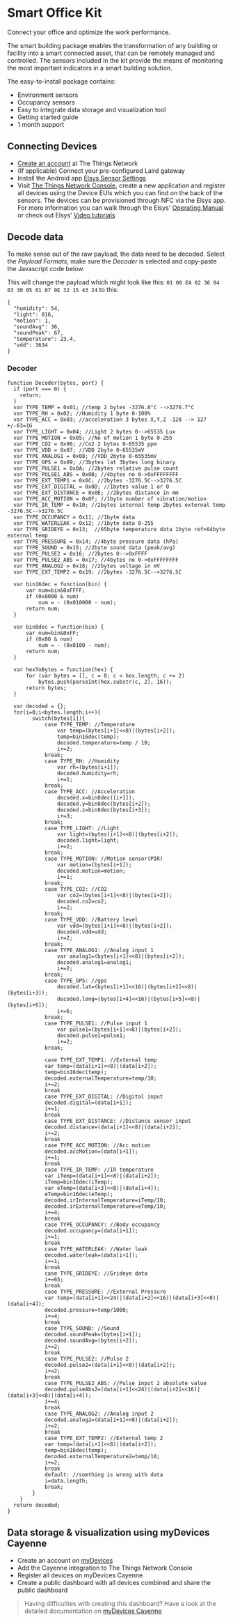 # Smart Office Kit

Connect your office and optimize the work performance.

The smart building package enables the transformation of any building or facility into a smart connected asset, that can be remotely managed and controlled. The sensors included in the kit provide the means of monitoring the most important indicators in a smart building solution. 

The easy-to-install package contains:
* Environment sensors
* Occupancy sensors
* Easy to integrate data storage and visualization tool
* Getting started guide 
* 1 month support

## Connecting Devices
* [Create an account](https://account.thethingsnetwork.org/) at The Things Network
* (If applicable) Connect your pre-configured Laird gateway
* Install the Android app [Elsys Sensor Settings](https://play.google.com/store/apps/details?id=se.elsys.nfc.elsysnfc)
* Visit [The Things Network Console](https://console.thethingsnetwork.org/), create a new application and register all devices using the Device EUIs which you can find on the back of the sensors. The devices can be provisioned through NFC via the Elsys app. For more information you can walk through the Elsys' [Operating Manual](https://www.elsys.se/en/wp-content/uploads/sites/3/2016/09/OPERATING-MANUAL-ERS_A5_V3.pdf) or check out Elsys’ [Video tutorials](https://www.elsys.se/en/lora-videos/)

## Decode data

To make sense out of the raw payload, the data need to be decoded. Select the *Payload Formats*, make sure the *Decoder* is selected and copy-paste the Javascript code below. 

This will change the payload which might look like this: `01 00 EA 02 36 04 03 30 05 01 07 0E 32 15 43 24` to this:

```
{
  "humidity": 54,
  "light": 816,
  "motion": 1,
  "soundAvg": 36,
  "soundPeak": 67,
  "temperature": 23.4,
  "vdd": 3634
}
```

### Decoder
```
function Decoder(bytes, port) {
  if (port === 0) {
    return;
  }
  var TYPE_TEMP = 0x01; //temp 2 bytes -3276.8°C -->3276.7°C
  var TYPE_RH = 0x02; //Humidity 1 byte 0-100%
  var TYPE_ACC = 0x03; //acceleration 3 bytes X,Y,Z -128 --> 127 +/-63=1G
  var TYPE_LIGHT = 0x04; //Light 2 bytes 0-->65535 Lux
  var TYPE_MOTION = 0x05; //No of motion 1 byte 0-255
  var TYPE_CO2 = 0x06; //Co2 2 bytes 0-65535 ppm
  var TYPE_VDD = 0x07; //VDD 2byte 0-65535mV
  var TYPE_ANALOG1 = 0x08; //VDD 2byte 0-65535mV
  var TYPE_GPS = 0x09; //3bytes lat 3bytes long binary
  var TYPE_PULSE1 = 0x0A; //2bytes relative pulse count
  var TYPE_PULSE1_ABS = 0x0B; //4bytes no 0->0xFFFFFFFF
  var TYPE_EXT_TEMP1 = 0x0C; //2bytes -3276.5C-->3276.5C
  var TYPE_EXT_DIGITAL = 0x0D; //1bytes value 1 or 0
  var TYPE_EXT_DISTANCE = 0x0E; //2bytes distance in mm
  var TYPE_ACC_MOTION = 0x0F; //1byte number of vibration/motion
  var TYPE_IR_TEMP = 0x10; //2bytes internal temp 2bytes external temp -3276.5C-->3276.5C
  var TYPE_OCCUPANCY = 0x11; //1byte data
  var TYPE_WATERLEAK = 0x12; //1byte data 0-255
  var TYPE_GRIDEYE = 0x13;  //65byte temperature data 1byte ref+64byte external temp
  var TYPE_PRESSURE = 0x14; //4byte pressure data (hPa)
  var TYPE_SOUND = 0x15; //2byte sound data (peak/avg)
  var TYPE_PULSE2 = 0x16; //2bytes 0-->0xFFFF
  var TYPE_PULSE2_ABS = 0x17; //4bytes no 0->0xFFFFFFFF
  var TYPE_ANALOG2 = 0x18; //2bytes voltage in mV
  var TYPE_EXT_TEMP2 = 0x19; //2bytes -3276.5C-->3276.5C

  var bin16dec = function(bin) {
      var num=bin&0xFFFF;
      if (0x8000 & num)
          num = - (0x010000 - num);
      return num;
  }

  var bin8dec = function(bin) {
      var num=bin&0xFF;
      if (0x80 & num)
          num = - (0x0100 - num);
      return num;
  }

  var hexToBytes = function(hex) {
      for (var bytes = [], c = 0; c < hex.length; c += 2)
          bytes.push(parseInt(hex.substr(c, 2), 16));
      return bytes;
  }

  var decoded = {};
  for(i=0;i<bytes.length;i++){
        switch(bytes[i]){
            case TYPE_TEMP: //Temperature
                var temp=(bytes[i+1]<<8)|(bytes[i+2]);
                temp=bin16dec(temp);
                decoded.temperature=temp / 10;
                i+=2;
            break;
            case TYPE_RH: //Humidity
                var rh=(bytes[i+1]);
                decoded.humidity=rh;
                i+=1;
            break;
            case TYPE_ACC: //Acceleration
                decoded.x=bin8dec([i+1]);
                decoded.y=bin8dec(bytes[i+2]);
                decoded.z=bin8dec(bytes[i+3]);
                i+=3;
            break;
            case TYPE_LIGHT: //Light
                var light=(bytes[i+1]<<8)|(bytes[i+2]);
                decoded.light=light;
                i+=2;
            break;
            case TYPE_MOTION: //Motion sensor(PIR)
                var motion=(bytes[i+1]);
                decoded.motion=motion;
                i+=1;
            break;
            case TYPE_CO2: //CO2
                var co2=(bytes[i+1]<<8)|(bytes[i+2]);
                decoded.co2=co2;
                i+=2;
            break;
            case TYPE_VDD: //Battery level
                var vdd=(bytes[i+1]<<8)|(bytes[i+2]);
                decoded.vdd=vdd;
                i+=2;
            break;
            case TYPE_ANALOG1: //Analog input 1
                var analog1=(bytes[i+1]<<8)|(bytes[i+2]);
                decoded.analog1=analog1;
                i+=2;
            break;
            case TYPE_GPS: //gps
                decoded.lat=(bytes[i+1]<<16)|(bytes[i+2]<<8)|(bytes[i+3]);
                decoded.long=(bytes[i+4]<<16)|(bytes[i+5]<<8)|(bytes[i+6]);
                i+=6;
            break;
            case TYPE_PULSE1: //Pulse input 1
                var pulse1=(bytes[i+1]<<8)|(bytes[i+2]);
                decoded.pulse1=pulse1;
                i+=2;
            break;

            case TYPE_EXT_TEMP1: //External temp
            var temp=(data[i+1]<<8)|(data[i+2]);
            temp=bin16dec(temp);
            decoded.externalTemperature=temp/10;
            i+=2;
            break
            case TYPE_EXT_DIGITAL: //Digital input
            decoded.digital=(data[i+1]);
            i+=1;
            break
            case TYPE_EXT_DISTANCE: //Distance sensor input
            decoded.distance=(data[i+1]<<8)|(data[i+2]);
            i+=2;
            break
            case TYPE_ACC_MOTION: //Acc motion
            decoded.accMotion=(data[i+1]);
            i+=1;
            break
            case TYPE_IR_TEMP: //IR temperature
            var iTemp=(data[i+1]<<8)|(data[i+2]);
            iTemp=bin16dec(iTemp);
            var eTemp=(data[i+3]<<8)|(data[i+4]);
            eTemp=bin16dec(eTemp);
            decoded.irInternalTemperature=iTemp/10;
            decoded.irExternalTemperature=eTemp/10;
            i+=4;
            break
            case TYPE_OCCUPANCY: //Body occupancy
            decoded.occupancy=(data[i+1]);
            i+=1;
            break
            case TYPE_WATERLEAK: //Water leak
            decoded.waterleak=(data[i+1]);
            i+=1;
            break
            case TYPE_GRIDEYE: //Grideye data
            i+=65;
            break
            case TYPE_PRESSURE: //External Pressure
            var temp=(data[i+1]<<24)|(data[i+2]<<16)|(data[i+3]<<8)|(data[i+4]);
            decoded.pressure=temp/1000;
            i+=4;
            break
            case TYPE_SOUND: //Sound
            decoded.soundPeak=(bytes[i+1]);
            decoded.soundAvg=(bytes[i+2]);
            i+=2;
            break
            case TYPE_PULSE2: //Pulse 2
            decoded.pulse2=(data[i+1]<<8)|(data[i+2]);
            i+=2;
            break
            case TYPE_PULSE2_ABS: //Pulse input 2 absolute value
            decoded.pulseAbs2=(data[i+1]<<24)|(data[i+2]<<16)|(data[i+3]<<8)|(data[i+4]);
            i+=4;
            break
            case TYPE_ANALOG2: //Analog input 2
            decoded.analog2=(data[i+1]<<8)|(data[i+2]);
            i+=2;
            break
            case TYPE_EXT_TEMP2: //External temp 2
            var temp=(data[i+1]<<8)|(data[i+2]);
            temp=bin16dec(temp);
            decoded.externalTemperature2=temp/10;
            i+=2;
            break
            default: //somthing is wrong with data
            i=data.length;
            break;
        }
    }
  return decoded;
}
```

## Data storage & visualization using myDevices Cayenne
* Create an account on [myDevices](https://mydevices.com/)
* Add the Cayenne integration to The Things Network Console
* Register all devices on myDevices Cayenne
* Create a public dashboard with all devices combined and share the public dashboard 

> Having difficulties with creating this dashboard? Have a look at the detailed documentation on [myDevices Cayenne](https://www.thethingsnetwork.org/docs/applications/cayenne/)


